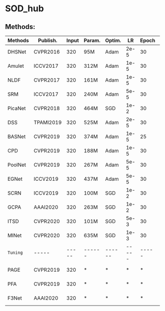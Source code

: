# SOD_hub

## Methods:

 Methods | Publish. | Input | Param. | Optim. | LR    | Epoch | Time  | Src Code
 ----    | -----    | ----- | ------ | ------ | ----- | ----- | ----- | -----
 DHSNet  | CVPR2016 | 320   | 95M    | Adam   | 2e-5  | 30    | ----- | [Pytorch](https://github.com/xsxszab/DHSNet-Pytorch)  
 Amulet  | ICCV2017 | 320   | 312M   | Adam   | 1e-5  | 30    | ----- | [Pytorch](https://github.com/xsxszab/Amulet-Pytorch)  
 NLDF    | CVPR2017 | 320   | 161M   | Adam   | 1e-5  | 30    | ----- | [Pytorch](https://github.com/AceCoooool/NLDF-pytorch)/[TF](https://github.com/zhimingluo/NLDF) 
 SRM     | ICCV2017 | 320   | 240M   | Adam   | 5e-5  | 30    | ----- | [Pytorch](https://github.com/xsxszab/SRM-Pytorch) 
 PicaNet | CVPR2018 | 320   | 464M   | SGD    | 1e-2  | 30    | ----- | [Pytorch](https://github.com/Ugness/PiCANet-Implementation)  
 DSS     | TPAMI2019| 320   | 525M   | Adam   | 2e-5  | 30    | ----- | [Pytorch](https://github.com/AceCoooool/DSS-pytorch)  
 BASNet  | CVPR2019 | 320   | 374M   | Adam   | 1e-5  | 25    | ----- | [Pytorch](https://github.com/NathanUA/BASNet)  
 CPD     | CVPR2019 | 320   | 188M   | Adam   | 1e-5  | 30    | ----- | [Pytorch](https://github.com/wuzhe71/CPD)  
 PoolNet | CVPR2019 | 320   | 267M   | Adam   | 5e-5  | 30    | ----- | [Pytorch](https://github.com/backseason/PoolNet)  
 EGNet   | ICCV2019 | 320   | 437M   | Adam   | 5e-5  | 30    | ----- | [Pytorch](https://github.com/JXingZhao/EGNet)  
 SCRN    | ICCV2019 | 320   | 100M   | SGD    | 1e-2  | 30    | ----- | [Pytorch](https://github.com/wuzhe71/SCRN)  
 GCPA    | AAAI2020 | 320   | 263M   | SGD    | 1e-2  | 30    | ----- | [Pytorch](https://github.com/JosephChenHub/GCPANet)  
 ITSD    | CVPR2020 | 320   | 101M   | SGD    | 5e-3  | 30    | ----- | [Pytorch](https://github.com/moothes/ITSD-pytorch)  
 MINet   | CVPR2020 | 320   | 635M   | SGD    | 1e-3  | 30    | ----- | [Pytorch](https://github.com/lartpang/MINet)  
 `Tuning`  | -----    | ----- | ------ | ------ | ----- | ----- | ----- | -----
 PAGE    | CVPR2019 | 320   | *      | *      | *     | *     | ----- | [Pytorch](https://github.com/wenguanwang/PAGE-Net)  
 PFA     | CVPR2019 | 320   | *      | *      | *     | *     | ----- | [Pytorch](https://github.com/dizaiyoufang/pytorch_PFAN)  
 F3Net   | AAAI2020 | 320   | *      | *      | *     | *     | ----- | [Pytorch](https://github.com/weijun88/F3Net)  
